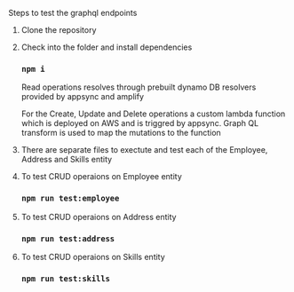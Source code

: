 

Steps to test the graphql endpoints


1. Clone the repository
2. Check into the folder and install dependencies
    ###   `npm i`

    Read operations resolves through prebuilt dynamo DB resolvers provided by appsync and amplify

    For the Create, Update and Delete operations a custom lambda function which is deployed on AWS and is triggred by appsync.
    Graph QL transform is used to map the mutations to the function


3. There are separate files to exectute and test each of the Employee, Address and Skills entity
4. To test CRUD operaions on Employee entity
    ### `npm run test:employee`

5. To test CRUD operaions on Address entity
    ### `npm run test:address`

4. To test CRUD operaions on Skills entity
    ### `npm run test:skills`


